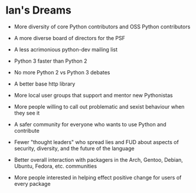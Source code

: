 # Ian's Dreams

- More diversity of core Python contributors and OSS Python contributors

- A more diverse board of directors for the PSF

- A less acrimonious python-dev mailing list

- Python 3 faster than Python 2

- No more Python 2 vs Python 3 debates

- A better base http library

- More local user groups that support and mentor new Pythonistas

- More people willing to call out problematic and sexist behaviour when they see it

- A safer community for everyone who wants to use Python and contribute

- Fewer "thought leaders" who spread lies and FUD about aspects of security, diversity, and the future of the language

- Better overall interaction with packagers in the Arch, Gentoo, Debian, Ubuntu, Fedora, etc. communities

- More people interested in helping effect positive change for users of every package
